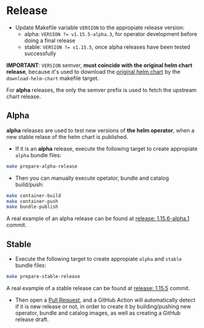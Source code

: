 # Release

* Update Makefile variable `VERSION` to the appropiate release version:
  * alpha: `VERSION ?= v1.15.5-alpha.3`, for operator development before doing a final release
  * stable: `VERSION ?= v1.15.5`, once alpha releases have been tested successfully

**IMPORTANT**: `VERSION` semver, **must coincide with the original helm chart release**,
because it's used to download the [original helm chart](https://artifacthub.io/packages/helm/banzaicloud-stable/vault-operator)
by the `download-helm-chart` makefile target.

For **alpha** releases, the only the semver prefix is used to fetch the upstream chart release.

## Alpha

**alpha** releases are used to test new versions of **the helm operator**,
when a new stable relase of the helm chart is published.

* If it is an **alpha** release, execute the following target to create appropiate `alpha` bundle files:

```bash
make prepare-alpha-release
```

* Then you can manually execute opetator, bundle and catalog build/push:

```bash
make container-build
make container-push
make bundle-publish
```

A real example of an alpha release can be found at [release: 1.15.6-alpha.1](https://github.com/3scale-ops/bank-vaults-helm-operator/pull/1/commits/9656d7034f5db124ab20afb4df12b85e9ee45bca) commit.

## Stable

* Execute the following target to create appropiate `alpha` and `stable` bundle files:

```bash
make prepare-stable-release
```
A real example of a stable release can be found at [release: 1.15.5](https://github.com/3scale-ops/bank-vaults-helm-operator/pull/1/commits/4411f1ad6b6b00dc2ac5fe9dc249a3a03ff1ef8e) commit.

* Then open a [Pull Request](https://github.com/3scale-ops/bank-vaults-helm-operator/pulls), and a GitHub Action will automatically detect if it is new release or not, in order to create it by building/pushing new operator, bundle and catalog images, as well as creating a GitHub release draft.